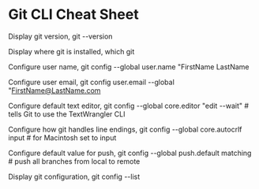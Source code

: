 # Git CLI Cheat Sheet

Display git version, git --version

Display where git is installed, which git

Configure user name, git config --global user.name "FirstName LastName

Configure user email, git config user.email --global "FirstName@LastName.com

Configure default text editor, git config --global core.editor "edit --wait" # tells Git to use the TextWrangler CLI

Configure how git handles line endings, git config --global core.autocrlf input # for Macintosh set to input

Configure default value for push, git config --global push.default matching # push all branches from local to remote

Display git configuration, git config --list

